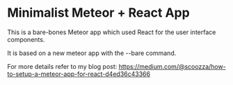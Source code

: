 # Minimalist Meteor + React App

This is a bare-bones Meteor app which used React for the user interface components.

It is based on a new meteor app with the --bare command.

For more details refer to my blog post:
https://medium.com/@scoozza/how-to-setup-a-meteor-app-for-react-d4ed36c43366
